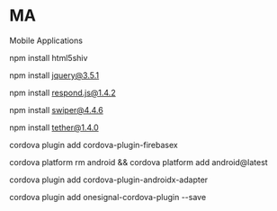 # MA
Mobile Applications

npm install html5shiv

npm install jquery@3.5.1

npm install respond.js@1.4.2

npm install swiper@4.4.6

npm install tether@1.4.0

cordova plugin add cordova-plugin-firebasex

cordova platform rm android && cordova platform add android@latest

cordova plugin add cordova-plugin-androidx-adapter

cordova plugin add onesignal-cordova-plugin --save


